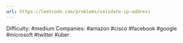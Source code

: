 ```yaml
---
url: https://leetcode.com/problems/validate-ip-address
---
```


Difficulty: #medium
Companies: #amazon #cisco #facebook #google #microsoft #twitter #uber